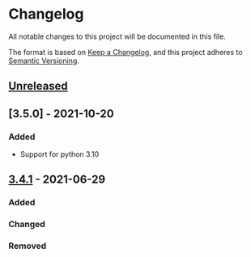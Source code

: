 # Changelog
All notable changes to this project will be documented in this file.

The format is based on [Keep a Changelog](https://keepachangelog.com/en/1.0.0/),
and this project adheres to [Semantic Versioning](https://semver.org/spec/v2.0.0.html).

## [Unreleased]

## [3.5.0] - 2021-10-20
### Added
- Support for python 3.10

## [3.4.1] - 2021-06-29
### Added

### Changed

### Removed


[Unreleased]: https://github.com/klen/aio-apiclient/compare/3.4.1...HEAD
[3.4.1]: https://github.com/klen/aio-apiclient/compare/0.1.0...3.4.1
[0.1.0]: https://github.com/klen/aio-apiclient/releases/tag/0.1.0

